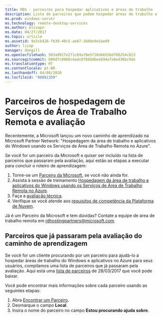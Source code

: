 ```yaml
---
title: RDS - parceiros para hospedar aplicativos e áreas de trabalho
description: Lista de parceiros que podem hospedar áreas de trabalho e aplicativos usando o RDS.
ms.prod: windows-server
ms.technology: remote-desktop-services
ms.author: elizapo
ms.date: 04/27/2017
ms.topic: article
ms.assetid: 9a3cb426-fb39-40c5-ae07-26dbe9e3aed9
author: lizap
manager: dongill
ms.openlocfilehash: 503a9917e271c69a78e5f26db6556d788254c823
ms.sourcegitcommit: b00d7c8968c4adc8f699dbee694afe6ed36bc9de
ms.translationtype: HT
ms.contentlocale: pt-BR
ms.lasthandoff: 04/08/2020
ms.locfileid: "80861359"
---
```

# <a name="remote-desktop-services-hosting-partners-and-assessment"></a>Parceiros de hospedagem de Serviços de Área de Trabalho Remota e avaliação

Recentemente, a Microsoft lançou um novo caminho de aprendizado na Microsoft Partner Network: "Hospedagem da área de trabalho e aplicativos do Windows usando os Serviços de Área de Trabalho Remota no Azure".

Se você for um parceiro da Microsoft e quiser ser incluído na lista de parceiros que passaram pela avaliação, aqui estão as etapas a executar para concluir o roteiro de aprendizagem:

1. Torne-se um [Parceiro da Microsoft](https://partner.microsoft.com/), se você não ainda for.
2. Assista à sessão de treinamento [Hospedagem da área de trabalho e aplicativos do Windows usando os Serviços de Área de Trabalho Remota no Azure](https://mspartnerlp.partner.microsoft.com/LearningPath/LearningPath/DLPaths?trackId=2915&rowId=3603).
3. Faça a [avaliação técnica](https://mspartnerlp.partner.microsoft.com/LearningPath/LearningPath/DLPaths?trackId=1660&rowId=2220&trackPathId=9871).
4. Verifique se você atende aos [requisitos de competência da Plataforma de Nuvem](https://partner.microsoft.com/membership/cloud-platform-competency).

Já é um Parceiro da Microsoft e tem dúvidas? Contate a equipe de área de trabalho remota em <rdhostingpartners@microsoft.com>.  


## <a name="partners-who-have-passed-the-learning-path-assessment"></a>Parceiros que já passaram pela avaliação do caminho de aprendizagem 

Se você for um cliente procurando por um parceiro para ajudá-lo a hospedar áreas de trabalho do Windows e aplicativos no Azure para seus usuários, compilamos uma lista de parceiros que já passaram pela avaliação. Aqui está uma [lista de parceiros](rds-hosting-partners.md) de 28/03/2017 que você pode baixar.

Você pode encontrar mais informações sobre cada parceiro usando as seguintes etapas:

1. Abra [Encontrar um Parceiro](https://partnercenter.microsoft.com/pcv/search).
2. Desmarque o campo **Local**.
3. Insira o nome do parceiro no campo **Estou procurando ajuda sobre**.
